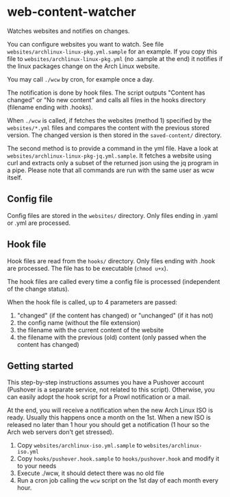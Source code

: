 # web-content-watcher
Watches websites and notifies on changes.

You can configure websites you want to watch. See file `websites/archlinux-linux-pkg.yml.sample` for an example. If you copy this file to `websites/archlinux-linux-pkg.yml` (no .sample at the end) it notifies if the linux packages change on the Arch Linux website.

You may call `./wcw` by cron, for example once a day.

The notification is done by hook files. The script outputs "Content has changed" or "No new content" and calls all files in the hooks directory (filename ending with .hooks).

When `./wcw` is called, if fetches the websites (method 1) specified by the `websites/*.yml` files and compares the content with the previous stored version. The changed version is then stored in the `saved-content/` directory.

The second method is to provide a command in the yml file. Have a look at `websites/archlinux-linux-pkg-jq.yml.sample`.
It fetches a website using curl and extracts only a subset of the returned json using the jq program in a pipe. Please note that all commands are run with the same user as wcw itself.

## Config file

Config files are stored in the `websites/` directory. Only files ending in .yaml or .yml are processed.



## Hook file

Hook files are read from the `hooks/` directory. Only files ending with .hook are processed.
The file has to be executable (`chmod u+x`).

The hook files are called every time a config file is processed (independent of the change status).

When the hook file is called, up to 4 parameters are passed:

1. "changed" (if the content has changed) or "unchanged" (if it has not)
2. the config name (without the file extension)
3. the filename with the current content of the website
4. the filename with the previous (old) content (only passed when the content has changed)


## Getting started ##

This step-by-step instructions assumes you have a Pushover account (Pushover is a separate service, not related to this script). Otherwise, you can easily adopt the hook script for a Prowl notification or a mail.

At the end, you will receive a notification when the new Arch Linux ISO is ready. Usually this happens once a month on the 1st. When a new ISO is released no later than 1 hour you should get a notification (1 hour so the Arch web servers don't get stressed).

1. Copy `websites/archlinux-iso.yml.sample` to `websites/archlinux-iso.yml`
2. Copy `hooks/pushover.hook.sample` to `hooks/pushover.hook` and modify it to your needs
3. Execute ./wcw, it should detect there was no old file
4. Run a cron job calling the `wcw` script on the 1st day of each month every hour.


